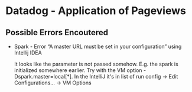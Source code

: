 # Datadog - Application of Pageviews

## Possible Errors Encoutered
* Spark - Error “A master URL must be set in your configuration” using Intellij IDEA
  
  It looks like the parameter is not passed somehow. E.g. the spark is initialized somewhere earlier. Try with the VM option -Dspark.master=local[*]. 
  In the IntelliJ it's in list of run config -> Edit Configurations... -> VM Options
